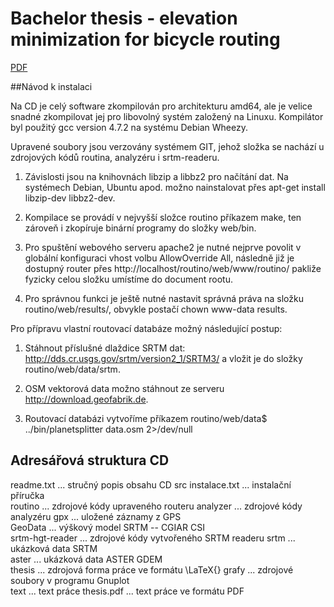 # Bachelor thesis - elevation minimization for bicycle routing

[PDF](BP_Zbytovsky_Pavel_2013.pdf)



##Návod k instalaci

Na CD je celý software zkompilován pro architekturu amd64, ale je velice snadné zkompilovat jej pro libovolný systém založený na Linuxu. Kompilátor byl použitý gcc version 4.7.2 na systému Debian Wheezy. 

Upravené soubory jsou verzovány systémem GIT, jehož složka se nachází u zdrojových kódů routina, analyzéru i srtm-readeru.

1) Závislosti jsou na knihovnách libzip a libbz2 pro načítání dat. Na systémech Debian, Ubuntu apod. možno nainstalovat přes apt-get install libzip-dev libbz2-dev.

2) Kompilace se provádí v nejvyšší složce routino příkazem make, ten zároveň i zkopíruje binární programy do složky web/bin. 

3) Pro spuštění webového serveru apache2 je nutné nejprve povolit v globální konfiguraci vhost volbu AllowOverride All, následně již je dostupný router přes http://localhost/routino/web/www/routino/ pakliže fyzicky celou složku umístíme do document rootu.

4) Pro správnou funkci je ještě nutné nastavit správná práva na složku routino/web/results/, obvykle postačí chown www-data results.



Pro přípravu vlastní routovací databáze možný následující postup:
1) Stáhnout příslušné dlaždice SRTM dat: http://dds.cr.usgs.gov/srtm/version2_1/SRTM3/ a vložit je do složky routino/web/data/srtm.

2) OSM vektorová data možno stáhnout ze serveru http://download.geofabrik.de.

3) Routovací databázi vytvoříme příkazem 
routino/web/data$ ../bin/planetsplitter data.osm 2>/dev/null


## Adresářová struktura CD

readme.txt   		...   stručný popis obsahu CD
src
	instalace.txt   ...   instalační příručka		
	routino   	...   zdrojové kódy upraveného routeru
	analyzer   	...   zdrojové kódy analyzéru
		gpx   	...   uložené záznamy z GPS		
		GeoData   ...   výškový model SRTM -- CGIAR CSI				
	srtm-hgt-reader   ...   zdrojové kódy vytvořeného SRTM readeru
		srtm   	...   ukázková data SRTM		
		aster   ...   ukázková data ASTER GDEM				
	thesis   	...   zdrojová forma práce ve formátu \LaTeX{}
		grafy   ...   zdrojové soubory v programu Gnuplot		
text  			 ...   text práce
	thesis.pdf  	 ...   text práce ve formátu PDF

